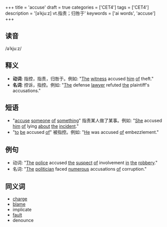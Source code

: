 +++
title = 'accuse'
draft = true
categories = ['CET4']
tags = ['CET4']
description = '[əˈkjuːz] vt.指责；归咎于'
keywords = ['ai words', 'accuse']
+++

## 读音
/əˈkjuːz/

## 释义
- **动词**: 指控，指责，归咎于。例如: "[The](/post/the/) [witness](/post/witness/) accused [him](/post/him/) [of](/post/of/) theft."
- **名词**: 控诉，指控。例如: "[The](/post/the/) defense [lawyer](/post/lawyer/) refuted [the](/post/the/) plaintiff's accusations."

## 短语
- "[accuse](/post/accuse/) [someone](/post/someone/) [of](/post/of/) [something](/post/something/)" 指责某人做了某事。例如: "[She](/post/she/) accused [him](/post/him/) [of](/post/of/) lying [about](/post/about/) [the](/post/the/) [incident](/post/incident/)."
- "[to](/post/to/) [be](/post/be/) accused [of](/post/of/)" 被指控。例如: "[He](/post/he/) was accused [of](/post/of/) embezzlement."

## 例句
- 动词: "[The](/post/the/) [police](/post/police/) accused [the](/post/the/) [suspect](/post/suspect/) [of](/post/of/) involvement [in](/post/in/) [the](/post/the/) [robbery](/post/robbery/)."
- 名词: "[The](/post/the/) [politician](/post/politician/) faced [numerous](/post/numerous/) accusations [of](/post/of/) corruption."

## 同义词
- [charge](/post/charge/)
- [blame](/post/blame/)
- implicate
- [fault](/post/fault/)
- denounce
